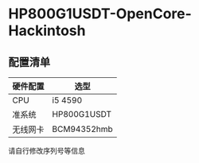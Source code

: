 # HP800G1USDT-OpenCore-Hackintosh

## 配置清单
|硬件配置|选型
|---|---|
|CPU|i5 4590|
|准系统|HP800G1USDT|
|无线网卡|BCM94352hmb|

请自行修改序列号等信息